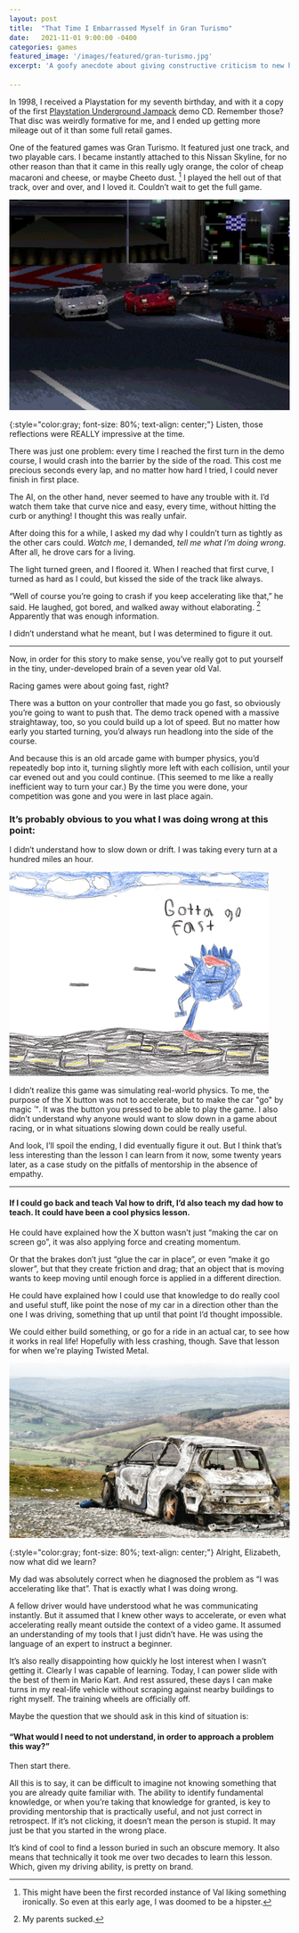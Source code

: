 ```yaml
---
layout: post
title:  "That Time I Embarrassed Myself in Gran Turismo"
date:   2021-11-01 9:00:00 -0400
categories: games
featured_image: '/images/featured/gran-turismo.jpg'
excerpt: 'A goofy anecdote about giving constructive criticism to new hobbyists.'

---
```


In 1998, I received a Playstation for my seventh birthday, and with it a copy of the first [Playstation Underground Jampack](https://en.wikipedia.org/wiki/Jampack) demo CD. Remember those? That disc was weirdly formative for me, and I ended up getting more mileage out of it than some full retail games.

One of the featured games was Gran Turismo. It featured just one track, and two playable cars. I became instantly attached to this Nissan Skyline, for no other reason than that it came in this really ugly orange, the color of cheap macaroni and cheese, or maybe Cheeto dust.  [^1] I played the hell out of that track, over and over, and I loved it. Couldn’t wait to get the full game.

![](/images/gran-turismo/night-map.jpg)

{:style="color:gray; font-size: 80%; text-align: center;"}
Listen, those reflections were REALLY impressive at the time.

There was just one problem: every time I reached the first turn in the demo course, I would crash into the barrier by the side of the road. This cost me precious seconds every lap, and no matter how hard I tried, I could never finish in first place.

The AI, on the other hand, never seemed to have any trouble with it. I’d watch them take that curve nice and easy, every time, without hitting the curb or anything! I thought this was really unfair.

After doing this for a while, I asked my dad why I couldn’t turn as tightly as the other cars could. *Watch me*, I demanded, *tell me what I’m doing wrong*. After all, he drove cars for a living.

The light turned green, and I floored it. When I reached that first curve, I turned as hard as I could, but kissed the side of the track like always.

“Well of course you’re going to crash if you keep accelerating like that,” he said. He laughed, got bored, and walked away without elaborating. [^2] Apparently that was enough information.

I didn’t understand what he meant, but I was determined to figure it out.

---

Now, in order for this story to make sense, you’ve really got to put yourself in the tiny, under-developed brain of a seven year old Val.

Racing games were about going fast, right?

There was a button on your controller that made you go fast, so obviously you’re going to want to push that. The demo track opened with a massive straightaway, too, so you could build up a lot of speed. But no matter how early you started turning, you’d always run headlong into the side of the course.

And because this is an old arcade game with bumper physics, you’d repeatedly bop into it, turning slightly more left with each collision, until your car evened out and you could continue. (This seemed to me like a really inefficient way to turn your car.) By the time you were done, your competition was gone and you were in last place again.

### It’s probably obvious to you what I was doing wrong at this point:

I didn’t understand how to slow down or drift. I was taking every turn at a hundred miles an hour.

![](/images/gran-turismo/sanic.gif)

I didn’t realize this game was simulating real-world physics. To me, the purpose of the X button was not to accelerate, but to make the car "go" by magic ™. It was the button you pressed to be able to play the game. I also didn’t understand why anyone would want to slow down in a game about racing, or in what situations slowing down could be really useful.

And look, I’ll spoil the ending, I did eventually figure it out. But I think that’s less interesting than the lesson I can learn from it now, some twenty years later, as a case study on the pitfalls of mentorship in the absence of empathy.

---

#### If I could go back and teach Val how to drift, I’d also teach my dad how to teach. It could have been a cool physics lesson.

He could have explained how the X button wasn’t just “making the car on screen go”, it was also applying force and creating momentum.

Or that the brakes don’t just “glue the car in place”, or even “make it go slower”, but that they create friction and drag; that an object that is moving wants to keep moving until enough force is applied in a different direction.

He could have explained how I could use that knowledge to do really cool and useful stuff, like point the nose of my car in a direction other than the one I was driving, something that up until that point I’d thought impossible.

We could either build something, or go for a ride in an actual car, to see how it works in real life! Hopefully with less crashing, though. Save that lesson for when we're playing Twisted Metal.

![](/images/gran-turismo/crash.jpg)

{:style="color:gray; font-size: 80%; text-align: center;"}
Alright, Elizabeth, now what did we learn?

My dad was absolutely correct when he diagnosed the problem as “I was accelerating like that”. That is exactly what I was doing wrong.

A fellow driver would have understood what he was communicating instantly. But it assumed that I knew other ways to accelerate, or even what accelerating really meant outside the context of a video game. It assumed an understanding of my tools that I just didn’t have. He was using the language of an expert to instruct a beginner.

It’s also really disappointing how quickly he lost interest when I wasn’t getting it. Clearly I was capable of learning.  Today, I can power slide with the best of them in Mario Kart. And rest assured, these days I can make turns in my real-life vehicle without scraping against nearby buildings to right myself. The training wheels are officially off.

Maybe the question that we should ask in this kind of situation is:

#### “What would I need to not understand, in order to approach a problem this way?”

Then start there.

All this is to say, it can be difficult to imagine not knowing something that you are already quite familiar with. The ability to identify fundamental knowledge, or when you’re taking that knowledge for granted, is key to providing mentorship that is practically useful, and not just correct in retrospect. If it’s not clicking, it doesn’t mean the person is stupid. It may just be that you started in the wrong place.

It’s kind of cool to find a lesson buried in such an obscure memory. It also means that technically it took me over two decades to learn this lesson. Which, given my driving ability, is pretty on brand.

[^1]: This might have been the first recorded instance of Val liking something ironically. So even at this early age, I was doomed to be a hipster.

[^2]: My parents sucked.
